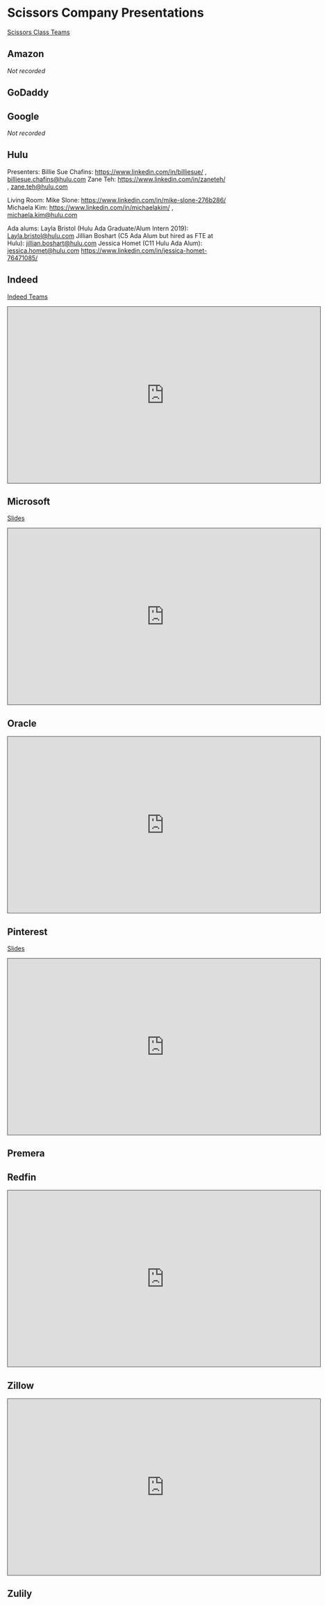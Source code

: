# Scissors Company Presentations

[Scissors Class Teams](https://docs.google.com/document/d/1cBSjgFg-R-nqK5hciX_Mktv3qFNqhkWoKefwiYu-AsQ/edit?usp=sharing)

## Amazon
_Not recorded_

## GoDaddy

## Google
_Not recorded_

## Hulu

Presenters:
Billie Sue Chafins: https://www.linkedin.com/in/billiesue/ , billiesue.chafins@hulu.com
Zane Teh: https://www.linkedin.com/in/zaneteh/ , zane.teh@hulu.com

Living Room:
Mike Slone: https://www.linkedin.com/in/mike-slone-276b286/
Michaela Kim: https://www.linkedin.com/in/michaelakim/  , michaela.kim@hulu.com

Ada alums: 
Layla Bristol (Hulu Ada Graduate/Alum Intern 2019):  Layla.bristol@hulu.com
Jillian Boshart (C5 Ada Alum but hired as FTE at Hulu): jillian.boshart@hulu.com
Jessica Homet (C11 Hulu Ada Alum): jessica.homet@hulu.com https://www.linkedin.com/in/jessica-homet-76471085/


## Indeed
[Indeed Teams](https://drive.google.com/file/d/1rcsx9PzssGWxgDHgnVLVmIDTfCD6Z1Cf/view?usp=sharing)

<iframe src="https://adaacademy.hosted.panopto.com/Panopto/Pages/Embed.aspx?id=da4aa188-5895-4c43-92e1-ad320140bc8f&autoplay=false&offerviewer=true&showtitle=true&showbrand=false&start=0&interactivity=all" height="405" width="720" style="border: 1px solid #464646;" allowfullscreen allow="autoplay"></iframe>

## Microsoft
[Slides](https://drive.google.com/file/d/1JKfvsTcJ2EsjEXiN_cZLLPmMjGd3xVOP/view?usp=sharing)

<iframe src="https://adaacademy.hosted.panopto.com/Panopto/Pages/Embed.aspx?id=769fdcd9-e787-4aaa-8619-ad32017e8ede&autoplay=false&offerviewer=true&showtitle=true&showbrand=false&start=0&interactivity=all" height="405" width="720" style="border: 1px solid #464646;" allowfullscreen allow="autoplay"></iframe>

## Oracle
<iframe src="https://adaacademy.hosted.panopto.com/Panopto/Pages/Embed.aspx?id=e36f1d07-1d4d-4ca9-a6b1-ad340157d55f&autoplay=false&offerviewer=true&showtitle=true&showbrand=false&start=0&interactivity=all" height="405" width="720" style="border: 1px solid #464646;" allowfullscreen allow="autoplay"></iframe>

## Pinterest

[Slides](https://drive.google.com/file/d/1Dq0RRksCbmE6nI3i9DHQQPjQWPUxGOCy/view?usp=sharing)

<iframe src="https://adaacademy.hosted.panopto.com/Panopto/Pages/Embed.aspx?id=0bd9ac24-98dc-4224-9bc1-ad2d017ac3a1&autoplay=false&offerviewer=true&showtitle=true&showbrand=false&start=0&interactivity=all" height="405" width="720" style="border: 1px solid #464646;" allowfullscreen allow="autoplay"></iframe>

## Premera

## Redfin
<iframe src="https://adaacademy.hosted.panopto.com/Panopto/Pages/Embed.aspx?id=95cec2b7-6009-49b7-b2ae-ad2d0182d6c1&autoplay=false&offerviewer=true&showtitle=true&showbrand=false&start=0&interactivity=all" height="405" width="720" style="border: 1px solid #464646;" allowfullscreen allow="autoplay"></iframe>

## Zillow
<iframe src="https://adaacademy.hosted.panopto.com/Panopto/Pages/Embed.aspx?id=43f8f14a-0341-4bbc-ace0-ad3301589d54&autoplay=false&offerviewer=true&showtitle=true&showbrand=false&start=0&interactivity=all" height="405" width="720" style="border: 1px solid #464646;" allowfullscreen allow="autoplay"></iframe>

## Zulily
